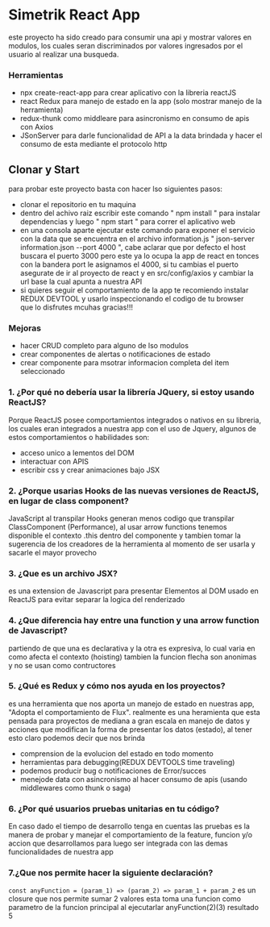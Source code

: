 # Simetrik React App
este proyecto ha sido creado para consumir una api y mostrar valores en modulos, los cuales seran discriminados por valores ingresados por el usuario al realizar una busqueda.

### Herramientas
- npx create-react-app para crear aplicativo con la libreria reactJS
- react Redux para manejo de estado en la app (solo mostrar manejo de la herramienta)
- redux-thunk como middleare para  asincronismo en consumo de apis con Axios
- JSonServer para darle funcionalidad de API a la data brindada y hacer el consumo de esta mediante el protocolo http

## Clonar y Start
para probar este proyecto basta con hacer lso siguientes pasos:
- clonar el repositorio en tu maquina
- dentro del achivo raiz escribir este comando " npm install " para instalar dependencias y luego " npm start " para correr el aplicativo web
- en una consola aparte ejecutar este comando para exponer el servicio con la data que se encuentra en el archivo information.js  " json-server information.json --port 4000 ", cabe aclarar que por defecto el host buscara el puerto 3000 pero este ya lo ocupa la app de react en tonces con la bandera port le asignamos el 4000, si tu cambias el puerto asegurate de ir al proyecto de react y en src/config/axios  y cambiar la url base la cual apunta a nuestra API
- si quieres seguir el comportamiento de la app te recomiendo instalar  REDUX DEVTOOL y usarlo inspeccionando el codigo  de tu browser  
que lo disfrutes mcuhas gracias!!!

### Mejoras
- hacer CRUD completo para alguno de lso modulos
- crear componentes de alertas o notificaciones de estado
- crear componente para msotrar informacion completa del item seleccionado


### 1. ¿Por qué no debería usar la librería JQuery, si estoy usando ReactJS?
Porque ReactJS posee comportamientos integrados o nativos en su libreria, los cuales eran integrados a nuestra app con el uso de Jquery,
algunos de estos comportamientos o habilidades son:
- acceso unico a lementos del DOM
- interactuar con APIS
- escribir css y crear animaciones bajo JSX

### 2. ¿Porque usarias Hooks de las nuevas versiones de ReactJS, en lugar de class component?
JavaScript al transpilar Hooks generan menos codigo que transpilar ClassComponent (Performance), al usar arrow functions tenemos disponible el contexto .this dentro del componente y tambien tomar la sugerencia de los creadores de la herramienta al momento de ser usarla y sacarle el mayor provecho
### 3. ¿Que es un archivo JSX?
es una extension de Javascript para presentar Elementos al DOM usado en ReactJS para evitar separar la logica del renderizado

### 4. ¿Que diferencia hay entre una function y una arrow function de Javascript?
partiendo de que una es declarativa y la otra es expresiva, lo cual varia en como afecta el contexto (hoisting)
tambien la funcion flecha son anonimas y no se usan como contructores

### 5. ¿Qué es Redux y cómo nos ayuda en los proyectos?
es una herramienta que nos aporta un manejo de estado en nuestras app, "Adopta el comportamiento de Flux".
realmente es una heramienta que esta pensada para proyectos de mediana a gran escala en manejo de datos y acciones que modifican la forma de presentar los datos (estado), al tener esto claro podemos decir que nos brinda
- comprension de la evolucion del estado en todo momento
- herramientas para debugging(REDUX DEVTOOLS time traveling)
- podemos producir bug o notificaciones de Error/succes
- menejode data con asincronismo al hacer consumo de apis (usando middlewares como thunk o saga) 

### 6. ¿Por qué usuarios pruebas unitarias en tu código?
En caso dado el tiempo de desarrollo tenga en cuentas las pruebas es la manera de probar y manejar el comportamiento de la feature, funcion y/o accion que desarrollamos para luego ser integrada con las demas funcionalidades de nuestra  app 

### 7.¿Que nos permite hacer la siguiente declaración?
`const anyFunction = (param_1) => (param_2) => param_1 + param_2`
es un closure que nos permite sumar 2 valores  esta toma una funcion como parametro de la funcion principal  al ejecutarlar
 anyFunction(2)(3)  resultado 5
